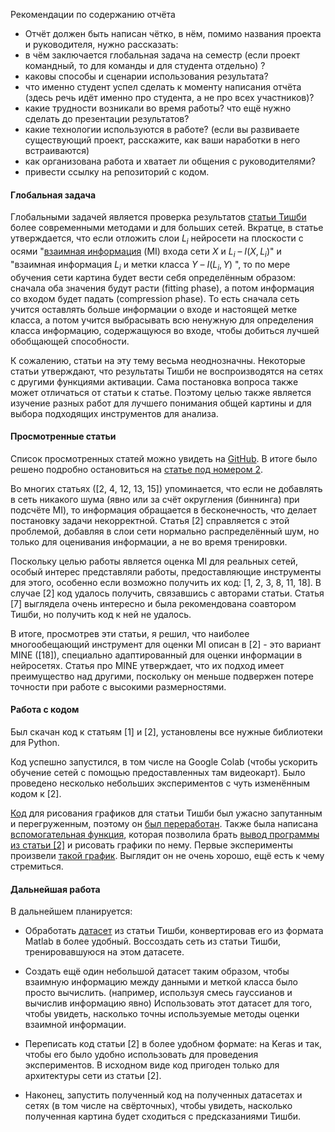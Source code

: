 Рекомендации по содержанию отчёта

* Отчёт должен быть написан чётко, в нём, помимо названия проекта и руководителя, нужно рассказать:
* в чём заключается глобальная задача на семестр (если проект командный, то для команды и для студента отдельно) ?
* каковы способы и сценарии использования результата?
* что именно студент успел сделать к моменту написания отчёта (здесь речь идёт именно про студента, а не про всех участников)?
* какие трудности возникали во время работы? что ещё нужно сделать до презентации результатов?
* какие технологии используются в работе? (если вы развиваете существующий проект, расскажите, как ваши наработки в него встраиваются)
* как организована работа и хватает ли общения с руководителями?
* привести ссылку на репозиторий с кодом.



#### Глобальная задача

Глобальными задачей является проверка результатов [статьи Тишби](https://arxiv.org/abs/1703.00810) более современными методами и для больших сетей. Вкратце, в статье утверждается, что если отложить слои $L_i$ нейросети на плоскости с осями "[взаимная информация]([https://ru.wikipedia.org/wiki/%D0%92%D0%B7%D0%B0%D0%B8%D0%BC%D0%BD%D0%B0%D1%8F_%D0%B8%D0%BD%D1%84%D0%BE%D1%80%D0%BC%D0%B0%D1%86%D0%B8%D1%8F](https://ru.wikipedia.org/wiki/Взаимная_информация)) (MI) входа сети $X$ и $L_i$ – $I(X, L_i)$" и "взаимная информация $L_i$ и метки класса $Y$ – $I(L_i, Y)$ ", то по мере обучения сети картина будет вести себя определённым образом: сначала оба значения будут расти (fitting phase), а потом информация со входом будет падать (compression phase). То есть сначала сеть учится оставлять больше информации о входе и настоящей метке класса, а потом учится выбрасывать всю ненужную для определения класса информацию, содержащуюся во входе, чтобы добиться лучшей обобщающей способности.  



К сожалению, статьи на эту тему весьма неоднозначны. Некоторые статьи утверждают, что результаты Тишби не воспроизводятся на сетях с другими функциями активации. Сама постановка вопроса также может отличаться от статьи к статье. Поэтому целью также является изучение разных работ для лучшего понимания общей картины и для выбора подходящих инструментов для анализа.



#### Просмотренные статьи

Список просмотренных статей можно увидеть на [GitHub](https://github.com/Reason239/information-theory-DL/blob/master/%D0%9F%D0%BE%D0%BB%D0%B5%D0%B7%D0%BD%D1%8B%D0%B5%20%D1%81%D1%81%D1%8B%D0%BB%D0%BA%D0%B8.md). В итоге было решено подробно остановиться на [статье под номером 2](http://openaccess.thecvf.com/content_ICCVW_2019/html/SDL-CV/Elad_Direct_Validation_of_the_Information_Bottleneck_Principle_for_Deep_Nets_ICCVW_2019_paper.html).



Во многих статьях ([2, 4, 12, 13, 15]) упоминается, что  если не добавлять в сеть никакого шума (явно или за счёт округления (биннинга) при подсчёте MI), то информация обращается в бесконечность, что делает постановку задачи некорректной. Статья [2] справляется с этой проблемой, добавляя в слои сети нормально распределённый шум, но только для оценивания информации, а не во время тренировки.



Поскольку целью работы является оценка MI для реальных сетей, особый интерес представляли работы, предоставляющие инструменты для этого, особенно если возможно получить их код: [1, 2, 3, 8, 11, 18]. В случае [2] код удалось получить, связавшись с авторами статьи. Статья [7] выглядела очень интересно и была рекомендована соавтором Тишби, но получить код к ней не удалось.



В итоге, просмотрев эти статьи, я решил, что наиболее многообещающий инструмент для оценки MI описан в [2] - это вариант MINE ([18]), специально адаптированный для оценки информации в нейросетях. Статья про MINE утверждает, что их подход имеет преимущество над другими, поскольку он меньше подвержен потере точности при работе с высокими размерностями.



#### Работа с кодом

Был скачан код к статьям [1] и [2], установлены все нужные библиотеки для Python.



Код успешно запустился, в том числе на Google Colab (чтобы ускорить обучение сетей с помощью предоставленных там видеокарт). Было проведено несколько небольших экспериментов с чуть изменённым кодом к [2].



[Код](https://github.com/Reason239/information-theory-DL/blob/master/paper%20code/IDNNs-master/idnns/plots/plot_figures.py) для рисования графиков для статьи Тишби был ужасно запутанным и перегруженным, поэтому он [был переработан](https://github.com/Reason239/information-theory-DL/blob/master/tishby_plots/plots_refactored.py). Также была написана [вспомогательная функция](https://github.com/Reason239/information-theory-DL/blob/master/tishby_plots/plot_from_iccv.py), которая позволила брать [вывод программы из статьи [2]](https://github.com/Reason239/information-theory-DL/tree/master/tishby_plots/iccv%20output/colab1/Gamma_0_Activation_relu) и рисовать графики по нему. Первые эксперименты произвели [такой график](https://github.com/Reason239/information-theory-DL/blob/master/tishby_plots/big1.jpg). Выглядит он не очень хорошо, ещё есть к чему стремиться.



#### Дальнейшая работа

В дальнейшем планируется:



* Обработать [датасет]([https://github.com/Reason239/information-theory-DL/tree/master/paper%20code/IDNNs-master/data) из статьи Тишби, конвертировав его из формата Matlab в более удобный. Воссоздать сеть из статьи Тишби, тренировавшуюся на этом датасете.
* Создать ещё один небольшой датасет таким образом, чтобы взаимную информацию между данными и меткой класса было просто вычислить. (например, используя смесь гауссианов и вычислив информацию явно) Использовать этот датасет для того, чтобы увидеть, насколько точны используемые методы оценки взаимной информации.  

* Переписать код статьи [2] в более удобном формате: на Keras и так, чтобы его было удобно использовать для проведения экспериментов. В исходном виде код пригоден только для архитектуры сети из статьи [2].
* Наконец, запустить полученный код на полученных датасетах и сетях (в том числе на свёрточных), чтобы увидеть, насколько полученная картина будет сходиться с предсказаниями Тишби. 

